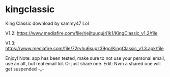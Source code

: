 # kingclassic
King Classic download by sammy47 Lol

V1.2: https://www.mediafire.com/file/rjejltuuquj41k1/KingClassic_v1.2/file

V1.3: https://www.mediafire.com/file/72rvhu6supz39go/KingClassic_v1.3.apk/file

Enjoy!
Note: app has been tested, make sure to not use your personal email, use an alt, but real email lol. Or just share one. 
Edit: Nvm a shared one will get suspended -_-
